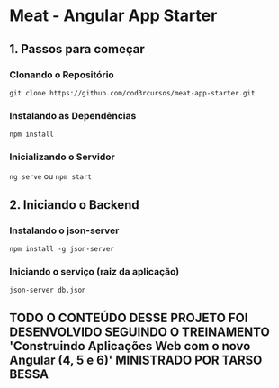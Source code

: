 # Meat - Angular App Starter

## 1. Passos para começar

### Clonando o Repositório

`git clone https://github.com/cod3rcursos/meat-app-starter.git`

### Instalando as Dependências

`npm install`

### Inicializando o Servidor

`ng serve` ou `npm start`

## 2. Iniciando o Backend

### Instalando o json-server

`npm install -g json-server`

### Iniciando o serviço (raiz da aplicação)

`json-server db.json`

## TODO O CONTEÚDO DESSE PROJETO FOI DESENVOLVIDO SEGUINDO O TREINAMENTO 'Construindo Aplicações Web com o novo Angular (4, 5 e 6)' MINISTRADO POR TARSO BESSA

